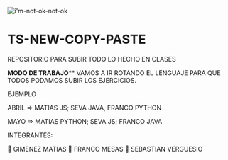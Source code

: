 
![i'm-not-ok-not-ok](https://user-images.githubusercontent.com/106162059/233731615-e9d6d929-ed5d-4b60-8dec-b8049caf5622.gif)


# TS-NEW-COPY-PASTE

REPOSITORIO PARA SUBIR TODO LO HECHO EN CLASES

****************MODO DE TRABAJO******************
VAMOS A IR ROTANDO EL LENGUAJE PARA QUE TODOS PODAMOS SUBIR LOS EJERCICIOS.

EJEMPLO 


ABRIL => MATIAS  JS; SEVA JAVA, FRANCO PYTHON


MAYO => MATIAS PYTHON; SEVA JS; FRANCO JAVA


INTEGRANTES:

🧑 GIMENEZ MATIAS
🧑 FRANCO MESAS
🧑 SEBASTIAN VERGUESIO


